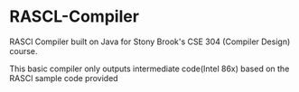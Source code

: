 # RASCL-Compiler

RASCl Compiler built on Java for Stony Brook's CSE 304 (Compiler Design) course.

This basic compiler only outputs intermediate code(Intel 86x) based on the RASCl sample code provided
